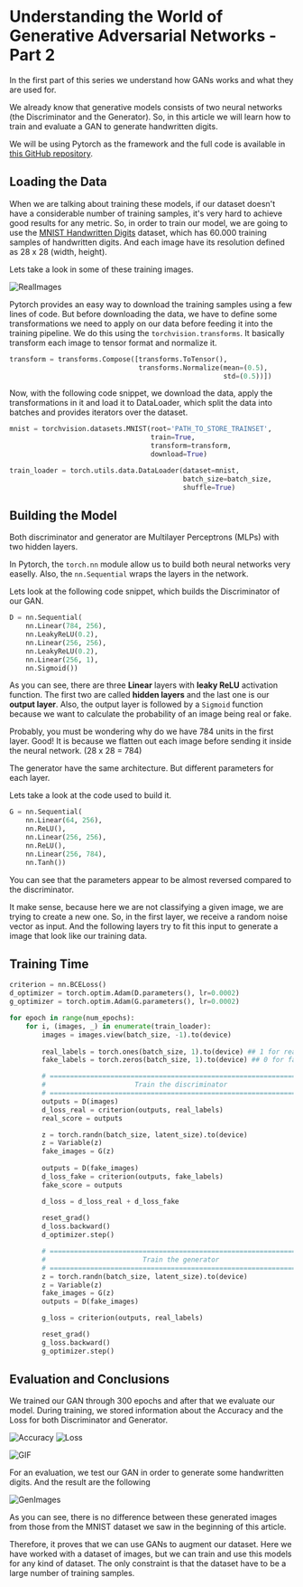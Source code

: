 <!-- MLP with 2 hidden layers for the Discriminator and Generator -->
# Understanding the World of Generative Adversarial Networks - Part 2

In the first part of this series we understand how GANs works and what they are used for.

We already know that generative models consists of two neural networks (the Discriminator and the Generator).
So, in this article we will learn how to train and evaluate a GAN to generate handwritten digits.

We will be using Pytorch as the framework and the full code is available in [this GitHub repository](https://github.com/dsjardim/pytorch_gan).


## Loading the Data

When we are talking about training these models, if our dataset doesn't have a considerable number of training samples, it's very hard to achieve good results for any metric. So, in order to train our model, we are going to use the [MNIST Handwritten Digits][1] dataset, which has 60.000 training samples of handwritten digits. And each image have its resolution defined as 28 x 28 (width, height). 

Lets take a look in some of these training images.

![RealImages](./images/real_images.png)

Pytorch provides an easy way to download the training samples using a few lines of code.
But before downloading the data, we have to define some transformations we need to apply on our data before feeding it into the training pipeline. We do this using the ```torchvision.transforms```. It basically transform each image to tensor format and normalize it.

```python
transform = transforms.Compose([transforms.ToTensor(),
                                transforms.Normalize(mean=(0.5),
                                                     std=(0.5))])
```

Now, with the following code snippet, we download the data, apply the transformations in it and load it to DataLoader, which split the data into batches and provides iterators over the dataset.

```python
mnist = torchvision.datasets.MNIST(root='PATH_TO_STORE_TRAINSET',
                                   train=True,
                                   transform=transform,
                                   download=True)

train_loader = torch.utils.data.DataLoader(dataset=mnist,
                                           batch_size=batch_size, 
                                           shuffle=True)
```

## Building the Model

Both discriminator and generator are Multilayer Perceptrons (MLPs) with two hidden layers.

In Pytorch, the ```torch.nn``` module allow us to build both neural networks very easelly.
Also, the ```nn.Sequential``` wraps the layers in the network.

Lets look at the following code snippet, which builds the Discriminator of our GAN.

```python
D = nn.Sequential(
    nn.Linear(784, 256),
    nn.LeakyReLU(0.2),
    nn.Linear(256, 256),
    nn.LeakyReLU(0.2),
    nn.Linear(256, 1),
    nn.Sigmoid())
```

As you can see, there are three **Linear** layers with **leaky ReLU** activation function. 
The first two are called **hidden layers** and the last one is our **output layer**.
Also, the output layer is followed by a ```Sigmoid``` function because we want to calculate the probability of an image being real or fake.

Probably, you must be wondering why do we have 784 units in the first layer. Good! 
It is because we flatten out each image before sending it inside the neural network. (28 x 28 = 784)

The generator have the same architecture. But different parameters for each layer. 

Lets take a look at the code used to build it.

```python
G = nn.Sequential(
    nn.Linear(64, 256),
    nn.ReLU(),
    nn.Linear(256, 256),
    nn.ReLU(),
    nn.Linear(256, 784),
    nn.Tanh())
```

You can see that the parameters appear to be almost reversed compared to the discriminator.

It make sense, because here we are not classifying a given image, we are trying to create a new one.
So, in the first layer, we receive a random noise vector as input. 
And the following layers try to fit this input to generate a image that look like our training data. 


## Training Time

```python
criterion = nn.BCELoss()
d_optimizer = torch.optim.Adam(D.parameters(), lr=0.0002)
g_optimizer = torch.optim.Adam(G.parameters(), lr=0.0002)
```

```python
for epoch in range(num_epochs):
    for i, (images, _) in enumerate(train_loader):
        images = images.view(batch_size, -1).to(device)
        
        real_labels = torch.ones(batch_size, 1).to(device) ## 1 for real samples
        fake_labels = torch.zeros(batch_size, 1).to(device) ## 0 for fake samples

        # ================================================================== #
        #                      Train the discriminator                       #
        # ================================================================== #
        outputs = D(images)
        d_loss_real = criterion(outputs, real_labels)
        real_score = outputs

        z = torch.randn(batch_size, latent_size).to(device)
        z = Variable(z)
        fake_images = G(z)
        
        outputs = D(fake_images)
        d_loss_fake = criterion(outputs, fake_labels)
        fake_score = outputs

        d_loss = d_loss_real + d_loss_fake
        
        reset_grad()
        d_loss.backward()
        d_optimizer.step()

        # ================================================================== #
        #                        Train the generator                         #
        # ================================================================== #
        z = torch.randn(batch_size, latent_size).to(device)
        z = Variable(z)
        fake_images = G(z)
        outputs = D(fake_images)

        g_loss = criterion(outputs, real_labels)

        reset_grad()
        g_loss.backward()
        g_optimizer.step()
```


## Evaluation and Conclusions

We trained our GAN through 300 epochs and after that we evaluate our model.
During training, we stored information about the Accuracy and the Loss for both Discriminator and Generator.

![Accuracy](./images/accuracy_gan.png)
![Loss](./images/loss_gan.png)

![GIF](./images/fake_images.gif)

For an evaluation, we test our GAN in order to generate some handwritten digits. And the result are the following

![GenImages](./images/generated_images.png)

As you can see, there is no difference between these generated images from those from the MNIST dataset we saw in the beginning of this article.

Therefore, it proves that we can use GANs to augment our dataset. Here we have worked with a dataset of images, but we can train and use this models for any kind of dataset. The only constraint is that the dataset have to be a large number of training samples. 


[1]: http://yann.lecun.com/exdb/mnist/
